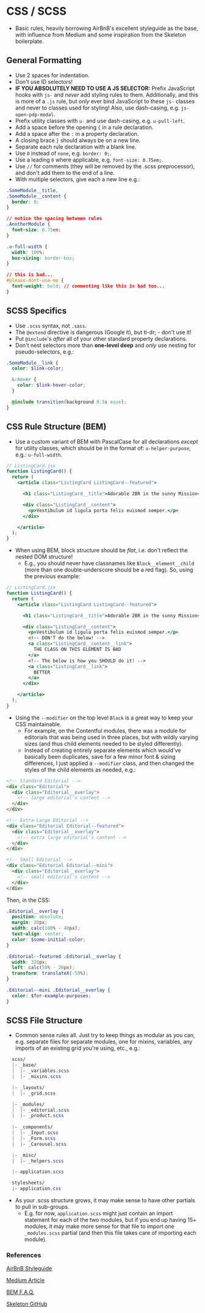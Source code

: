 # CSS / SCSS

- Basic rules, heavily borrowing AirBnB's excellent styleguide as the base, with influence from Medium and some inspiration from the Skeleton boilerplate.


## General Formatting
- Use 2 spaces for indentation.
- Don't use ID selectors!
- **IF YOU ABSOLUTELY NEED TO USE A JS SELECTOR:** Prefix JavaScript hooks with `js-` and _never_ add styling rules to them. Additionally, and this is more of a `.js` rule, but _only_ ever bind JavaScript to these `js-` classes and never to classes used for styling! Also, use dash-casing, e.g. `js-open-pdp-modal`.
- Prefix utility classes with `u-` and use dash-casing, e.g. `u-pull-left`.
- Add a space before the opening `{` in a rule declaration.
- Add a space after the `:` in a property declaration.
- A closing brace `}` should always be on a new line.
- Separate each rule declaration with a blank line.
- Use `0` instead of `none`, e.g. `border: 0;`.
- Use a leading `0` where applicable, e.g. `font-size: 0.75em;`.
- Use `//` for comments (they will be removed by the .scss preprocessor), and don't add them to the end of a line.
- With multiple selectors, give each a new line e.g.:
```css
.SomeModule__title,
.SomeModule__content {
  border: 0;
}

// notice the spacing between rules
.AnotherModule {
  font-size: 0.75em;
}

.u-full-width {
  width: 100%;
  box-sizing: border-box;
}

// this is bad...
#please-dont-use-me {
  font-weight: bold; // commenting like this is bad too...
}
```


## SCSS Specifics
- Use `.scss` syntax, not `.sass`.
- The `@extend` directive is dangerous (Google it), but tl-dr; - don't use it!
- Put `@include`'s _after_ all of your other standard property declarations.
- Don't nest selectors more than **one-level deep** and _only_ use nesting for pseudo-selectors, e.g.:
```scss
.SomeModule__link {
  color: $link-color;

  &:hover {
    color: $link-hover-color;
  }

  @include transition(background 0.5s ease);
}
```


## CSS Rule Structure (BEM)
- Use a custom variant of BEM with PascalCase for all declarations _except_ for utility classes, which should be in the format of: `u-helper-purpose`, e.g.: `u-full-width`.
```jsx
// ListingCard.jsx
function ListingCard() {
  return (
    <article class="ListingCard ListingCard--featured">

      <h1 class="ListingCard__title">Adorable 2BR in the sunny Mission</h1>

      <div class="ListingCard__content">
        <p>Vestibulum id ligula porta felis euismod semper.</p>
      </div>

    </article>
  );
}
```

- When using BEM, block structure should be _flat_, i.e. don't reflect the nested DOM structure!
  - E.g., you should never have classnames like `Block__element__child` (more than one double-underscore should be a red flag). So, using the previous example:
```jsx
// ListingCard.jsx
function ListingCard() {
  return (
    <article class="ListingCard ListingCard--featured">

      <h1 class="ListingCard__title">Adorable 2BR in the sunny Mission</h1>

      <div class="ListingCard__content">
        <p>Vestibulum id ligula porta felis euismod semper.</p>
        <!-- DON'T do the below! -->
        <a class="ListingCard__content__link">
          THE CLASS ON THIS ELEMENT IS BAD
        </a>
        <!-- The below is how you SHOULD do it! -->        
        <a class="ListingCard__link">
          BETTER
        </a>
      </div>

    </article>
  );
}
```

- Using the `--modifier` on the top level `Block` is a great way to keep your CSS maintainable.
  - For example, on the Contentful modules, there was a module for editorials that was being used in three places, but with wildly varying sizes (and thus child elements needed to be styled differently).
  - Instead of creating entirely separate elements which would've basically been duplicates, save for a few minor font & sizing differences, I just applied a `--modifier` class, and then changed the styles of the child elements as needed, e.g.:
```html
<!-- Standard Editorial -->
<div class="Editorial">
  <div class="Editorial__overlay">
    <!-- large editorial's content -->
  </div>
</div>

<!-- Extra-Large Editorial -->
<div class="Editorial Editorial--featured">
  <div class="Editorial__overlay">
    <!-- extra large editorial's content -->
  </div>
</div>

<!-- Small Editorial -->
<div class="Editorial Editorial--mini">
  <div class="Editorial__overlay">
    <!-- small editorial's content -->
  </div>
</div>
```

Then, in the CSS:
```scss
.Editorial__overlay {
  position: absolute;
  margin: 20px;
  width: calc(100% - 40px);
  text-align: center;
  color: $some-initial-color;
}

.Editorial--featured .Editorial__overlay {
  width: 320px;
  left: calc(50% - 20px);
  transform: translateX(-50%);
}

.Editorial--mini .Editorial__overlay {
  color: $for-example-purposes;
}
```


## SCSS File Structure
- Common sense rules all. Just try to keep things as modular as you can, e.g. separate files for separate modules, one for mixins, variables, any imports of an existing grid you're using, etc., e.g.:
```scss
  scss/
  |- _base/
  |  |- _variables.scss
  |  |- _mixins.scss

  |- _layouts/
  |  |- _grid.scss

  |- _modules/
  |  |- _editorial.scss
  |  |- _product.scss
  
  |- _components/
  |  |- _Input.scss
  |  |- _Form.scss
  |  |- _Carousel.scss

  |- _misc/
  |  |- _helpers.scss

  |- application.scss

  stylesheets/
  |- application.css
```

- As your .scss structure grows, it may make sense to have other partials to pull in sub-groups.
  - E.g. for now, `application.scss` might just contain an import statement for each of the two modules, but if you end up having 15+ modules, it may make more sense for that file to import one `_modules.scss` partial (and then this file takes care of importing each module).



### References
[AirBnB Styleguide](https://github.com/airbnb/css)

[Medium Article](https://medium.com/@fat/mediums-css-is-actually-pretty-fucking-good-b8e2a6c78b06)

[BEM F.A.Q.](http://getbem.com/faq/)

[Skeleton GitHub](https://github.com/dhg/Skeleton)